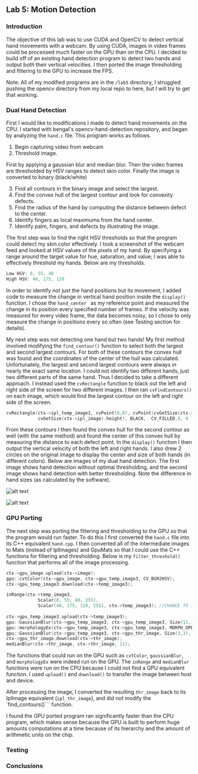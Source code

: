 ## Lab 5: Motion Detection
### Introduction
The objective of this lab was to use CUDA and OpenCV to detect vertical hand movements with a webcam. By using CUDA, images in video frames could be processed much faster on the GPU than on the CPU. I decided to build off of an existing hand detection program to detect two hands and output both their vertical velocities. I then ported the image thresholding and filtering to the GPU to increase the FPS. 

Note: All of my modified programs are in the ```/lab5``` directory, I struggled pushing the opencv directory from my local repo to here, but I will try to get that working.

### Dual Hand Detection
First I would like to modifications I made to detect hand movements on the CPU. I started with bengal's opencv-hand-detection repository, and began by analyzing the ```hand.c``` file. This program works as follows.

1. Begin capturing video from webcam
2. Threshold image.

First by applying a gaussian blur and median blur.
Then the video frames are thresholded by HSV ranges to detect skin color.
Finally the image is converted to binary (black/white)

3. Find all contours in the binary image and select the largest.
4. Find the convex hull of the largest contour and look for convexity defects.
5. Find the radius of the hand by computing the distance between defect to the center.
6. Identify fingers as local maximums from the hand center.
7. Identify palm, fingers, and defects by illustrating the image.

The first step was to find the right HSV thresholds so that the program could detect my skin color effectively. I took a screenshot of the webcam feed and looked at HSV values of the pixels of my hand. By specifying a range around the target value for hue, saturation, and value; I was able to effectively threshold my hands. Below are my thresholds.

```c
Low HSV: 0, 55, 40
High HSV: 40, 175, 120
```

In order to identify not just the hand positions but its movement, I added code to measure the change in vertical hand position inside the ```display()``` function. I chose the ```hand_center ``` as my reference point and measured the change in its position every specified number of frames. If the velocity was measured for every video frame, the data becomes noisy, so I chose to only measure the change in positions every so often (see Testing section for details). 

My next step was not detecting one hand but two hands! My first method involved modifying the ```find_contour()``` function to select both the largest and second largest contours. For both of these contours the convex hull was found and the coordinates of the center of the hull was calculated. Unfortunately, the largest and second largest contours were always in nearly the exact same location. I could not identify two different hands, just two different parts of the same hand. Thus I decided to take a different approach. I instead used the ```cvRectangle``` function to black out the left and right side of the screen for two different images. I then ran ```cvFindContours()``` on each image, which would find the largest contour on the left and right side of the screen. 
```c
cvRectangle(ctx->ipl_temp_image1, cvPoint(0,0), cvPoint(cvGetSize(ctx->ipl_image).width/2,
            cvGetSize(ctx->ipl_image).height), BLACK,  CV_FILLED,8, 0 );
```
From these contours I then found the convex hull for the second contour as well (with the same method) and found the center of this convex hull by measuring the distance to each defect point. In the ```display()``` function I then output the vertical velocity of both the left and right hands. I also drew 2 circles on the original image to display the center and size of both hands (in different colors). Below are images of my dual hand detection. The first image shows hand detection without optimal thresholding, and the second image shows hand detection with better thresholding. Note the difference in hand sizes (as calculated by the software).

![alt text](http://i.imgur.com/xpXd8qZ.png "Bad thresholding")

![alt text](http://i.imgur.com/rpMfsSO.png "Good thresholding")

### GPU Porting
The next step was porting the filtering and thresholding to the GPU so that the program would run faster. To do this I first converted the ```hand.c``` file into its C++ equivalent ```hand.cpp```. I then converted all of the intermediate images to Mats (instead of IplImages) and GpuMats so that I could use the C++ functions for filtering and thresholding. Below is my ```filter_threshold()``` function that performs all of the image processing.

```c++
ctx->gpu_image.upload(ctx->image);
gpu::cvtColor(ctx->gpu_image, ctx->gpu_temp_image3, CV_BGR2HSV); 
ctx->gpu_temp_image3.download(ctx->temp_image3);  

inRange(ctx->temp_image3,
		    Scalar(0, 55, 40, 255),
		    Scalar(40, 175, 120, 255), ctx->temp_image3); //CHANGE TO 1 CHANNEL
	
ctx->gpu_temp_image3.upload(ctx->temp_image3);
gpu::GaussianBlur(ctx->gpu_temp_image3, ctx->gpu_temp_image3, Size(11,11), 0, 0);
gpu::morphologyEx(ctx->gpu_temp_image3, ctx->gpu_temp_image3, MORPH_OPEN, ctx->kernel);
gpu::GaussianBlur(ctx->gpu_temp_image3, ctx->gpu_thr_image, Size(3,3), 0, 0);
ctx->gpu_thr_image.download(ctx->thr_image);  
medianBlur(ctx->thr_image, ctx->thr_image, 11);
```

The functions that could run on the GPU such as ```cvtColor```, ```gaussianBlur```, and ```morphologyEx``` were indeed run on the GPU. The ```inRange``` and ```medianBlur``` functions were run on the CPU because I could not find a GPU equivalent function. I used ```upload()``` and ```download()``` to transfer the image between host and device. 

After processing the image, I converted the resulting ```thr_image``` back to its IplImage equivalent (```ipl_thr_image```), and did not modify the `find_contours()``` function. 

I found the GPU ported program ran significantly faster than the CPU program, which makes sense because the GPU is built to perform huge amounts computations at a time because of its hierarchy and the amount of arithmetic units on the chip. 

### Testing


### Conclusions
